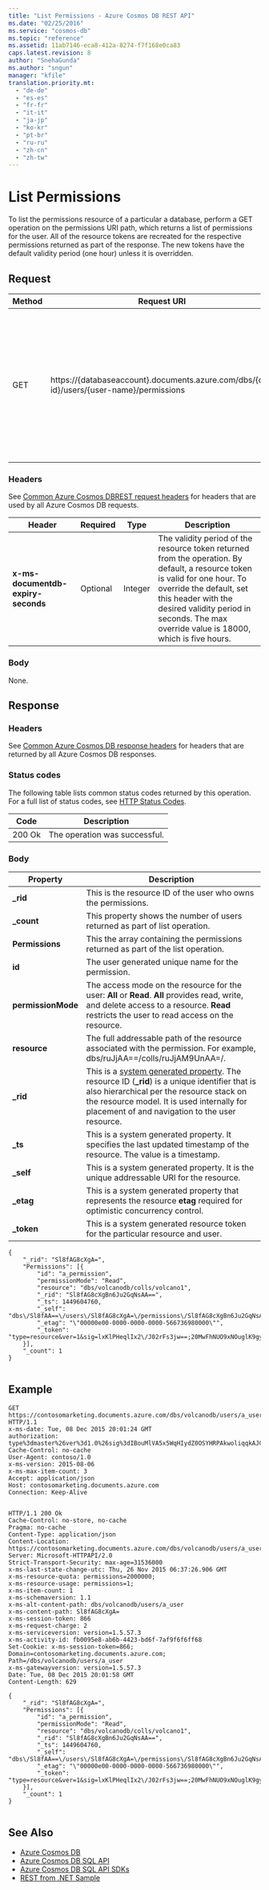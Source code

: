 ```yaml
---
title: "List Permissions - Azure Cosmos DB REST API"
ms.date: "02/25/2016"
ms.service: "cosmos-db"
ms.topic: "reference"
ms.assetid: 11ab7146-eca8-412a-8274-f7f168e0ca83
caps.latest.revision: 8
author: "SnehaGunda"
ms.author: "sngun"
manager: "kfile"
translation.priority.mt: 
  - "de-de"
  - "es-es"
  - "fr-fr"
  - "it-it"
  - "ja-jp"
  - "ko-kr"
  - "pt-br"
  - "ru-ru"
  - "zh-cn"
  - "zh-tw"
---
```

# List Permissions
  To list the permissions resource of a particular a database, perform a GET operation on the permissions URI path, which returns a list of permissions for the user. All of the resource tokens are recreated for the respective permissions returned as part of the response. The new tokens have the default validity period (one hour) unless it is overridden.  
  
## Request  
  
|Method|Request URI|Description|  
|------------|-----------------|-----------------|  
|GET|https://{databaseaccount}.documents.azure.com/dbs/{db-id}/users/{user-name}/permissions|Note that the {databaseaccount} is the name of the Azure Cosmos DB account created under your subscription. The {db-id} value is the user generated name/id of the database, not the system generated id (rid). The {user-name} value is the name of the user.|  
  
### Headers  
 See [Common Azure Cosmos DBREST request headers](common-cosmosdb-rest-request-headers.md) for headers that are used by all Azure Cosmos DB requests.  
  
|Header|Required|Type|Description|  
|------------|--------------|----------|-----------------|  
|**x-ms-documentdb-expiry-seconds**|Optional|Integer|The validity period of the resource token returned from the operation. By default, a resource token is valid for one hour. To override the default, set this header with the desired validity period in seconds. The max override value is 18000, which is five hours.|  
  
### Body  
 None.  
  
## Response  
  
### Headers  
 See [Common Azure Cosmos DB response headers](common-cosmosdb-rest-response-headers.md) for headers that are returned by all Azure Cosmos DB responses.  
  
### Status codes  
 The following table lists common status codes returned by this operation. For a full list of status codes, see [HTTP Status Codes](https://msdn.microsoft.com/library/azure/dn783364.aspx).  
  
|Code|Description|  
|----------|-----------------|  
|200 Ok|The operation was successful.|  
  
### Body  
  
|Property|Description|  
|--------------|-----------------|  
|**_rid**|This is the resource ID of the user who owns the permissions.|  
|**_count**|This property shows the number of users returned as part of list operation.|  
|**Permissions**|This the array containing the permissions returned as part of the list operation.|  
|**id**|The user generated unique name for the permission.|  
|**permissionMode**|The access mode on the resource for the user: **All** or **Read**. **All** provides read, write, and delete access to a resource. **Read** restricts the user to read access on the resource.|  
|**resource**|The full addressable path of the resource associated with the permission. For example, dbs/ruJjAA==/colls/ruJjAM9UnAA=/.|  
|**_rid**|This is a [system generated property](/azure/cosmos-db/stored-procedures-triggers-udfs). The resource ID (**_rid**) is a unique identifier that is also hierarchical per the resource stack on the resource model. It is used internally for placement of and navigation to the user resource.|  
|**_ts**|This is a system generated property. It specifies the last updated timestamp of the resource. The value is a timestamp.|  
|**_self**|This is a system generated property. It is the unique addressable URI for the resource.|  
|**_etag**|This is a system generated property that represents the resource **etag** required for optimistic concurrency control.|  
|**_token**|This is a system generated resource token for the particular resource and user.|  
  
```  
{  
    "_rid": "Sl8fAG8cXgA=",  
    "Permissions": [{  
        "id": "a_permission",  
        "permissionMode": "Read",  
        "resource": "dbs/volcanodb/colls/volcano1",  
        "_rid": "Sl8fAG8cXgBn6Ju2GqNsAA==",  
        "_ts": 1449604760,  
        "_self": "dbs\/Sl8fAA==\/users\/Sl8fAG8cXgA=\/permissions\/Sl8fAG8cXgBn6Ju2GqNsAA==\/",  
        "_etag": "\"00000e00-0000-0000-0000-566736980000\"",  
        "_token": "type=resource&ver=1&sig=lxKlPHeqlIx2\/J02rFs3jw==;20MwFhNUO9xNOuglK9gyL18Mt5xIhbN48pzSq6FaR\/7sKFtGd6GaxCooIoPP6rYxRHUeCabHOFkbIeT4ercXk\/F1FG70QkQTD9CxDqNJx3NImgZJWErK1NlEjxkpFDV5uslhpJ4Y3JBnc72\/vlmR95TibFS0rC\/cdND0uRvoOOWXZYvVAJFKEUKyy3GTlYOxY1nKT313ZCOSUQF7kldjo9DE3XEBf8cct1uNKMILImo=;"  
    }],  
    "_count": 1  
}  
  
```  
  
## Example  
  
```  
GET https://contosomarketing.documents.azure.com/dbs/volcanodb/users/a_user/permissions HTTP/1.1  
x-ms-date: Tue, 08 Dec 2015 20:01:24 GMT  
authorization: type%3dmaster%26ver%3d1.0%26sig%3dIBouMlVA5x5WqHIydZ0OSYHRPAkwoliqqkAJCCeNhjw%3d  
Cache-Control: no-cache  
User-Agent: contoso/1.0  
x-ms-version: 2015-08-06  
x-ms-max-item-count: 3  
Accept: application/json  
Host: contosomarketing.documents.azure.com  
Connection: Keep-Alive  
  
```  
  
```  
HTTP/1.1 200 Ok  
Cache-Control: no-store, no-cache  
Pragma: no-cache  
Content-Type: application/json  
Content-Location: https://contosomarketing.documents.azure.com/dbs/volcanodb/users/a_user/permissions  
Server: Microsoft-HTTPAPI/2.0  
Strict-Transport-Security: max-age=31536000  
x-ms-last-state-change-utc: Thu, 26 Nov 2015 06:37:26.906 GMT  
x-ms-resource-quota: permissions=2000000;  
x-ms-resource-usage: permissions=1;  
x-ms-item-count: 1  
x-ms-schemaversion: 1.1  
x-ms-alt-content-path: dbs/volcanodb/users/a_user  
x-ms-content-path: Sl8fAG8cXgA=  
x-ms-session-token: 866  
x-ms-request-charge: 2  
x-ms-serviceversion: version=1.5.57.3  
x-ms-activity-id: fb0095e8-ab6b-4423-bd6f-7af9f6f6ff68  
Set-Cookie: x-ms-session-token=866; Domain=contosomarketing.documents.azure.com; Path=/dbs/volcanodb/users/a_user  
x-ms-gatewayversion: version=1.5.57.3  
Date: Tue, 08 Dec 2015 20:01:58 GMT  
Content-Length: 629  
  
{  
    "_rid": "Sl8fAG8cXgA=",  
    "Permissions": [{  
        "id": "a_permission",  
        "permissionMode": "Read",  
        "resource": "dbs/volcanodb/colls/volcano1",  
        "_rid": "Sl8fAG8cXgBn6Ju2GqNsAA==",  
        "_ts": 1449604760,  
        "_self": "dbs\/Sl8fAA==\/users\/Sl8fAG8cXgA=\/permissions\/Sl8fAG8cXgBn6Ju2GqNsAA==\/",  
        "_etag": "\"00000e00-0000-0000-0000-566736980000\"",  
        "_token": "type=resource&ver=1&sig=lxKlPHeqlIx2\/J02rFs3jw==;20MwFhNUO9xNOuglK9gyL18Mt5xIhbN48pzSq6FaR\/7sKFtGd6GaxCooIoPP6rYxRHUeCabHOFkbIeT4ercXk\/F1FG70QkQTD9CxDqNJx3NImgZJWErK1NlEjxkpFDV5uslhpJ4Y3JBnc72\/vlmR95TibFS0rC\/cdND0uRvoOOWXZYvVAJFKEUKyy3GTlYOxY1nKT313ZCOSUQF7kldjo9DE3XEBf8cct1uNKMILImo=;"  
    }],  
    "_count": 1  
}  
  
```  
  
## See Also  
* [Azure Cosmos DB](https://docs.microsoft.com/azure/cosmos-db/introduction) 
* [Azure Cosmos DB SQL API](https://docs.microsoft.com/azure/cosmos-db/sql-api-introduction)   
* [Azure Cosmos DB SQL API SDKs](https://docs.microsoft.com/en-us/azure/cosmos-db/sql-api-sdk-dotnet)    
* [REST from .NET Sample](https://github.com/Azure/azure-documentdb-dotnet/tree/master/samples/rest-from-.net)  
  
  

